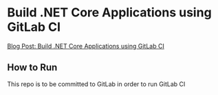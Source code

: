 # Build .NET Core Applications using GitLab CI

[Blog Post: Build .NET Core Applications using GitLab CI](https://www.elliotdenolf.com/posts/build-net-core-applications-using-gitlab-ci/)

## How to Run

This repo is to be committed to GitLab in order to run GitLab CI
